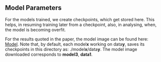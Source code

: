 Model Parameters
----------------

For the models trained, we create checkpoints, which get stored here. This helps, in resuming training later from a checkpoint, also, in analysing, when, the model is becoming overfit.

For the results quoted in the paper, the model image can be found here: [Model](https://zenodo.org/record/1415481#.W5pjkBwScnQ). Note that, by default, each model**x** working on data**y**, saves its checkpoints in this directory as: ./model**x**/data**y**. The model image downloaded corresponds to **model3**, **data1**.